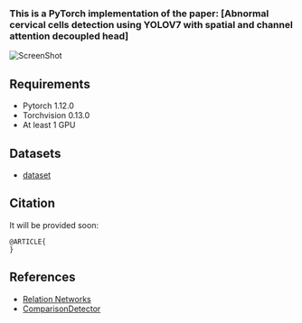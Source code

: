 ### This is a PyTorch implementation of the paper: [Abnormal cervical cells detection using YOLOV7 with  spatial and channel attention decoupled head]
![ScreenShot](/images/framework.png)

## Requirements

* Pytorch 1.12.0
* Torchvision 0.13.0
* At least 1 GPU

## Datasets

* [dataset](https://github.com/kuku-sichuan/ComparisonDetector)


## Citation
It will be provided soon:

```
@ARTICLE{
}
```
## References 

* [Relation Networks](https://github.com/WongKinYiu/yolov7)
* [ComparisonDetector](https://github.com/kuku-sichuan/ComparisonDetector)



